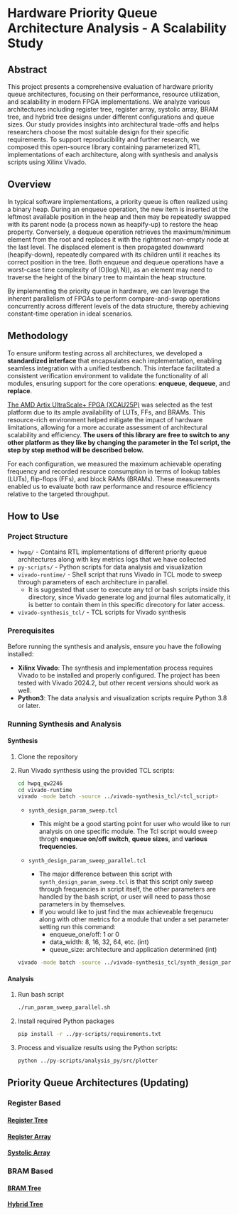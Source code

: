 # Hardware Priority Queue Architecture Analysis - A Scalability Study

## Abstract

This project presents a comprehensive evaluation of hardware priority queue architectures, focusing on their performance, resource utilization, and scalability in modern FPGA implementations. We analyze various architectures including register tree, register array, systolic array, BRAM tree, and hybrid tree designs under different configurations and queue sizes. Our study provides insights into architectural trade-offs and helps researchers choose the most suitable design for their specific requirements. To support reproducibility and further research, we composed this open-source library containing parameterized RTL implementations of each architecture, along with synthesis and analysis scripts using Xilinx Vivado.

## Overview

In typical software implementations, a priority queue is often realized using a binary heap. During an enqueue operation, the new item is inserted at the leftmost available position in the heap and then may be repeatedly swapped with its parent node (a process nown as heapify-up) to restore the heap property. Conversely, a dequeue operation retrieves the maximum/minimum element from the root and replaces it with the rightmost non-empty node at the last level. The displaced element is then propagated downward (heapify-down), repeatedly compared with its children until it reaches its correct position in the tree. Both enqueue and dequeue operations have a worst-case time complexity of \(O(log\ N)\), as an element may need to traverse the height of the binary tree to maintain the heap structure.

By implementing the priority queue in hardware, we can leverage the inherent parallelism of FPGAs to perform compare-and-swap operations concurrently across different levels of the data structure, thereby achieving constant-time operation in ideal scenarios.

## Methodology

To ensure uniform testing across all architectures, we developed a **standardized interface** that encapsulates each implementation, enabling seamless integration with a unified testbench. This interface facilitated a consistent verification environment to validate the functionality of all modules, ensuring support for the core operations: **enqueue**, **dequeue**, and **replace**.

<!-- Following functional verification using a suite of RTL testbenches, each priority queue architecture was synthesized and implemented using AMD Vivado. A parameter sweep was conducted to evaluate how different design factors influence performance and resource utilization. The parameters explored included queue size, support for the enqueue operation, and the use of pipelining. -->

[The AMD Artix UltraScale+ FPGA (XCAU25P)](https://www.amd.com/en/products/adaptive-socs-and-fpgas/fpga/artix-ultrascale-plus.html) was selected as the test platform due to its ample availability of LUTs, FFs, and BRAMs. This resource-rich environment helped mitigate the impact of hardware limitations, allowing for a more accurate assessment of architectural scalability and efficiency. **The users of this library are free to switch to any other platform as they like by changing the parameter in the Tcl script, the step by step method will be described below.**

<!-- As a result, observed performance bottlenecks and scalability constraints were attributed primarily to architectural design choices rather than hardware shortages.  -->

For each configuration, we measured the maximum achievable operating frequency and recorded resource consumption in terms of lookup tables (LUTs), flip-flops (FFs), and block RAMs (BRAMs). These measurements enabled us to evaluate both raw performance and resource efficiency relative to the targeted throughput.

## How to Use

### Project Structure

- `hwpq/` - Contains RTL implementations of different priority queue architectures along with key metrics logs that we have collected
- `py-scripts/` - Python scripts for data analysis and visualization
- `vivado-runtime/` - Shell script that runs Vivado in TCL mode to sweep through parameters of each architecture in parallel.
  - It is suggested that user to execute any tcl or bash scripts inside this directory, since Vivado generate log and journal files automatically, it is better to contain them in this specific direcotory for later access.
- `vivado-synthesis_tcl/` - TCL scripts for Vivado synthesis

### Prerequisites

Before running the synthesis and analysis, ensure you have the following installed:

- **Xilinx Vivado**: The synthesis and implementation process requires Vivado to be installed and properly configured. The project has been tested with Vivado 2024.2, but other recent versions should work as well.
- **Python3**: The data analysis and visualization scripts require Python 3.8 or later.

### Running Synthesis and Analysis

#### Synthesis

1.  Clone the repository
2.  Run Vivado synthesis using the provided TCL scripts:

    ```bash
    cd hwpq_qw2246
    cd vivado-runtime
    vivado -mode batch -source ../vivado-synthesis_tcl/<tcl_script>
    ```

    - `synth_design_param_sweep.tcl`

      - This might be a good starting point for user who would like to run analysis on one specific module. The Tcl script would sweep throgh **enqueue on/off switch**, **queue sizes**, and **various frequencies**.

    - `synth_design_param_sweep_parallel.tcl`

        - The major difference between this script with `synth_design_param_sweep.tcl` is that this script only sweep through frequencies in script itself, the other parameters are handled by the bash script, or user will need to pass those parameters in by themselves. 
        - If you would like to just find the max achieveable freqenucu along with other metrics for a module that under a set parameter setting run this command:
          - enqueue_one/off: 1 or 0
          - data_width: 8, 16, 32, 64, etc. (int)
          - queue_size: architecture and application determined (int)

    ```bash
    vivado -mode batch -source ../vivado-synthesis_tcl/synth_design_param_sweep_parallel.tcl -tclargs <enqueue_on/off> <data_width> <queue_size>
    ```

#### Analysis

1.  Run bash script

    ```bash
    ./run_param_sweep_parallel.sh
    ```

2.  Install required Python packages

    ```bash
    pip install -r ../py-scripts/requirements.txt
    ```

3.  Process and visualize results using the Python scripts:

    ```bash
    python ../py-scripts/analysis_py/src/plotter
    ```

## Priority Queue Architectures (Updating)

### Register Based

#### [Register Tree](hwpq/register_tree/README.md)

#### [Register Array](hwpq/register_array/README.md)

#### [Systolic Array](hwpq/systolic_array/README.md)

### BRAM Based

#### [BRAM Tree](hwpq/bram_tree/README.md)

#### [Hybrid Tree](hwpq/hybrid_tree/README.md)
